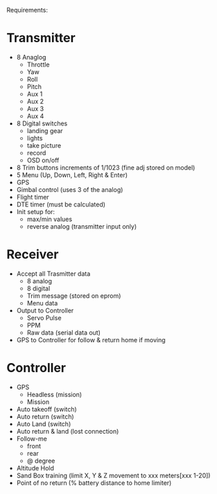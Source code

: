 Requirements:

Transmitter
===========
- 8 Anaglog
  - Throttle
  - Yaw
  - Roll
  - Pitch
  - Aux 1 
  - Aux 2
  - Aux 3
  - Aux 4
- 8 Digital switches
  - landing gear
  - lights
  - take picture
  - record
  - OSD on/off
- 8 Trim buttons increments of 1/1023 (fine adj stored on model)
- 5 Menu (Up, Down, Left, Right & Enter)
- GPS
- Gimbal control (uses 3 of the analog)
- Flight timer
- DTE timer (must be calculated)
- Init setup for:
  - max/min values
  - reverse analog (transmitter input only)

Receiver
========
- Accept all Trasmitter data 
  - 8 analog
  - 8 digital
  - Trim message (stored on eprom)
  - Menu data
- Output to Controller
  - Servo Pulse
  - PPM
  - Raw data (serial data out)
- GPS to Controller for follow & return home if moving

Controller
==========
- GPS
  - Headless (mission)
  - Mission
- Auto takeoff (switch)
- Auto return (switch)
- Auto Land (switch)
- Auto return & land (lost connection)
- Follow-me
  - front
  - rear
  - @ degree
- Altitude Hold
- Sand Box training (limit X, Y & Z movement to xxx meters[xxx 1-20])
- Point of no return (% battery distance to home limiter)

